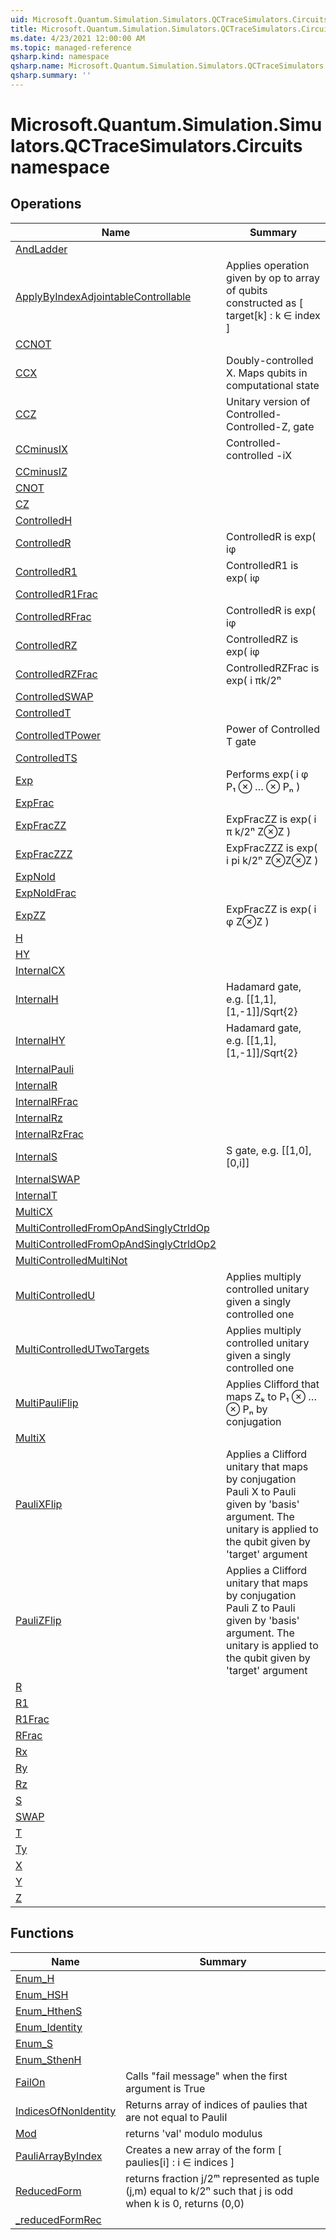 ```yaml
---
uid: Microsoft.Quantum.Simulation.Simulators.QCTraceSimulators.Circuits
title: Microsoft.Quantum.Simulation.Simulators.QCTraceSimulators.Circuits namespace
ms.date: 4/23/2021 12:00:00 AM
ms.topic: managed-reference
qsharp.kind: namespace
qsharp.name: Microsoft.Quantum.Simulation.Simulators.QCTraceSimulators.Circuits
qsharp.summary: ''
---
```


# Microsoft.Quantum.Simulation.Simulators.QCTraceSimulators.Circuits namespace




<!-- summaries -->

## Operations

| Name | Summary |
|------|---------|
|[AndLadder](xref:Microsoft.Quantum.Simulation.Simulators.QCTraceSimulators.Circuits.AndLadder) | |
|[ApplyByIndexAdjointableControllable](xref:Microsoft.Quantum.Simulation.Simulators.QCTraceSimulators.Circuits.ApplyByIndexAdjointableControllable) |Applies operation given by op to array of qubits constructed as [ target[k] : k ∈ index ] |
|[CCNOT](xref:Microsoft.Quantum.Simulation.Simulators.QCTraceSimulators.Circuits.CCNOT) | |
|[CCX](xref:Microsoft.Quantum.Simulation.Simulators.QCTraceSimulators.Circuits.CCX) |Doubly-controlled X. Maps qubits in computational state |a,b,c⟩ to |a,b,(c⊕(a∧b)⟩ |
|[CCZ](xref:Microsoft.Quantum.Simulation.Simulators.QCTraceSimulators.Circuits.CCZ) |Unitary version of Controlled-Controlled-Z, gate |
|[CCminusIX](xref:Microsoft.Quantum.Simulation.Simulators.QCTraceSimulators.Circuits.CCminusIX) |Controlled-controlled -iX |
|[CCminusIZ](xref:Microsoft.Quantum.Simulation.Simulators.QCTraceSimulators.Circuits.CCminusIZ) | |
|[CNOT](xref:Microsoft.Quantum.Simulation.Simulators.QCTraceSimulators.Circuits.CNOT) | |
|[CZ](xref:Microsoft.Quantum.Simulation.Simulators.QCTraceSimulators.Circuits.CZ) | |
|[ControlledH](xref:Microsoft.Quantum.Simulation.Simulators.QCTraceSimulators.Circuits.ControlledH) | |
|[ControlledR](xref:Microsoft.Quantum.Simulation.Simulators.QCTraceSimulators.Circuits.ControlledR) |ControlledR is exp( iφ|1⟩⟨1|⊗P) on qubits 1 and 2 |
|[ControlledR1](xref:Microsoft.Quantum.Simulation.Simulators.QCTraceSimulators.Circuits.ControlledR1) |ControlledR1 is  exp( iφ|11⟩⟨11| ) |
|[ControlledR1Frac](xref:Microsoft.Quantum.Simulation.Simulators.QCTraceSimulators.Circuits.ControlledR1Frac) | |
|[ControlledRFrac](xref:Microsoft.Quantum.Simulation.Simulators.QCTraceSimulators.Circuits.ControlledRFrac) |ControlledR is exp( iφ|1⟩⟨1|⊗P) on qubits 1 and 2 |
|[ControlledRZ](xref:Microsoft.Quantum.Simulation.Simulators.QCTraceSimulators.Circuits.ControlledRZ) |ControlledRZ is exp( iφ|1⟩⟨1|⊗Z) |
|[ControlledRZFrac](xref:Microsoft.Quantum.Simulation.Simulators.QCTraceSimulators.Circuits.ControlledRZFrac) |ControlledRZFrac is exp( i πk/2ⁿ|1⟩⟨1|⊗Z) |
|[ControlledSWAP](xref:Microsoft.Quantum.Simulation.Simulators.QCTraceSimulators.Circuits.ControlledSWAP) | |
|[ControlledT](xref:Microsoft.Quantum.Simulation.Simulators.QCTraceSimulators.Circuits.ControlledT) | |
|[ControlledTPower](xref:Microsoft.Quantum.Simulation.Simulators.QCTraceSimulators.Circuits.ControlledTPower) |Power of Controlled T gate |
|[ControlledTS](xref:Microsoft.Quantum.Simulation.Simulators.QCTraceSimulators.Circuits.ControlledTS) | |
|[Exp](xref:Microsoft.Quantum.Simulation.Simulators.QCTraceSimulators.Circuits.Exp) |Performs exp( i φ P₁ ⊗ … ⊗ Pₙ ) |
|[ExpFrac](xref:Microsoft.Quantum.Simulation.Simulators.QCTraceSimulators.Circuits.ExpFrac) | |
|[ExpFracZZ](xref:Microsoft.Quantum.Simulation.Simulators.QCTraceSimulators.Circuits.ExpFracZZ) |ExpFracZZ is exp( i π k/2ⁿ Z⊗Z ) |
|[ExpFracZZZ](xref:Microsoft.Quantum.Simulation.Simulators.QCTraceSimulators.Circuits.ExpFracZZZ) |ExpFracZZZ is exp( i pi k/2ⁿ Z⊗Z⊗Z ) |
|[ExpNoId](xref:Microsoft.Quantum.Simulation.Simulators.QCTraceSimulators.Circuits.ExpNoId) | |
|[ExpNoIdFrac](xref:Microsoft.Quantum.Simulation.Simulators.QCTraceSimulators.Circuits.ExpNoIdFrac) | |
|[ExpZZ](xref:Microsoft.Quantum.Simulation.Simulators.QCTraceSimulators.Circuits.ExpZZ) |ExpFracZZ is exp( i φ Z⊗Z ) |
|[H](xref:Microsoft.Quantum.Simulation.Simulators.QCTraceSimulators.Circuits.H) | |
|[HY](xref:Microsoft.Quantum.Simulation.Simulators.QCTraceSimulators.Circuits.HY) | |
|[InternalCX](xref:Microsoft.Quantum.Simulation.Simulators.QCTraceSimulators.Circuits.InternalCX) | |
|[InternalH](xref:Microsoft.Quantum.Simulation.Simulators.QCTraceSimulators.Circuits.InternalH) |Hadamard gate, e.g. [[1,1],[1,-1]]/Sqrt{2} |
|[InternalHY](xref:Microsoft.Quantum.Simulation.Simulators.QCTraceSimulators.Circuits.InternalHY) |Hadamard gate, e.g. [[1,1],[1,-1]]/Sqrt{2} |
|[InternalPauli](xref:Microsoft.Quantum.Simulation.Simulators.QCTraceSimulators.Circuits.InternalPauli) | |
|[InternalR](xref:Microsoft.Quantum.Simulation.Simulators.QCTraceSimulators.Circuits.InternalR) | |
|[InternalRFrac](xref:Microsoft.Quantum.Simulation.Simulators.QCTraceSimulators.Circuits.InternalRFrac) | |
|[InternalRz](xref:Microsoft.Quantum.Simulation.Simulators.QCTraceSimulators.Circuits.InternalRz) | |
|[InternalRzFrac](xref:Microsoft.Quantum.Simulation.Simulators.QCTraceSimulators.Circuits.InternalRzFrac) | |
|[InternalS](xref:Microsoft.Quantum.Simulation.Simulators.QCTraceSimulators.Circuits.InternalS) |S gate, e.g. [[1,0],[0,i]] |
|[InternalSWAP](xref:Microsoft.Quantum.Simulation.Simulators.QCTraceSimulators.Circuits.InternalSWAP) | |
|[InternalT](xref:Microsoft.Quantum.Simulation.Simulators.QCTraceSimulators.Circuits.InternalT) | |
|[MultiCX](xref:Microsoft.Quantum.Simulation.Simulators.QCTraceSimulators.Circuits.MultiCX) | |
|[MultiControlledFromOpAndSinglyCtrldOp](xref:Microsoft.Quantum.Simulation.Simulators.QCTraceSimulators.Circuits.MultiControlledFromOpAndSinglyCtrldOp) | |
|[MultiControlledFromOpAndSinglyCtrldOp2](xref:Microsoft.Quantum.Simulation.Simulators.QCTraceSimulators.Circuits.MultiControlledFromOpAndSinglyCtrldOp2) | |
|[MultiControlledMultiNot](xref:Microsoft.Quantum.Simulation.Simulators.QCTraceSimulators.Circuits.MultiControlledMultiNot) | |
|[MultiControlledU](xref:Microsoft.Quantum.Simulation.Simulators.QCTraceSimulators.Circuits.MultiControlledU) |Applies multiply controlled unitary given a singly controlled one |
|[MultiControlledUTwoTargets](xref:Microsoft.Quantum.Simulation.Simulators.QCTraceSimulators.Circuits.MultiControlledUTwoTargets) |Applies multiply controlled unitary given a singly controlled one |
|[MultiPauliFlip](xref:Microsoft.Quantum.Simulation.Simulators.QCTraceSimulators.Circuits.MultiPauliFlip) |Applies Clifford that maps Zₖ to P₁ ⊗ … ⊗ Pₙ by conjugation |
|[MultiX](xref:Microsoft.Quantum.Simulation.Simulators.QCTraceSimulators.Circuits.MultiX) | |
|[PauliXFlip](xref:Microsoft.Quantum.Simulation.Simulators.QCTraceSimulators.Circuits.PauliXFlip) |Applies a Clifford unitary that maps by conjugation Pauli X to Pauli given by 'basis' argument. The unitary is applied to the qubit given by 'target' argument |
|[PauliZFlip](xref:Microsoft.Quantum.Simulation.Simulators.QCTraceSimulators.Circuits.PauliZFlip) |Applies a Clifford unitary that maps by conjugation Pauli Z to Pauli given by 'basis' argument. The unitary is applied to the qubit given by 'target' argument |
|[R](xref:Microsoft.Quantum.Simulation.Simulators.QCTraceSimulators.Circuits.R) | |
|[R1](xref:Microsoft.Quantum.Simulation.Simulators.QCTraceSimulators.Circuits.R1) | |
|[R1Frac](xref:Microsoft.Quantum.Simulation.Simulators.QCTraceSimulators.Circuits.R1Frac) | |
|[RFrac](xref:Microsoft.Quantum.Simulation.Simulators.QCTraceSimulators.Circuits.RFrac) | |
|[Rx](xref:Microsoft.Quantum.Simulation.Simulators.QCTraceSimulators.Circuits.Rx) | |
|[Ry](xref:Microsoft.Quantum.Simulation.Simulators.QCTraceSimulators.Circuits.Ry) | |
|[Rz](xref:Microsoft.Quantum.Simulation.Simulators.QCTraceSimulators.Circuits.Rz) | |
|[S](xref:Microsoft.Quantum.Simulation.Simulators.QCTraceSimulators.Circuits.S) | |
|[SWAP](xref:Microsoft.Quantum.Simulation.Simulators.QCTraceSimulators.Circuits.SWAP) | |
|[T](xref:Microsoft.Quantum.Simulation.Simulators.QCTraceSimulators.Circuits.T) | |
|[Ty](xref:Microsoft.Quantum.Simulation.Simulators.QCTraceSimulators.Circuits.Ty) | |
|[X](xref:Microsoft.Quantum.Simulation.Simulators.QCTraceSimulators.Circuits.X) | |
|[Y](xref:Microsoft.Quantum.Simulation.Simulators.QCTraceSimulators.Circuits.Y) | |
|[Z](xref:Microsoft.Quantum.Simulation.Simulators.QCTraceSimulators.Circuits.Z) | |

## Functions

| Name | Summary |
|------|---------|
|[Enum_H](xref:Microsoft.Quantum.Simulation.Simulators.QCTraceSimulators.Circuits.Enum_H) | |
|[Enum_HSH](xref:Microsoft.Quantum.Simulation.Simulators.QCTraceSimulators.Circuits.Enum_HSH) | |
|[Enum_HthenS](xref:Microsoft.Quantum.Simulation.Simulators.QCTraceSimulators.Circuits.Enum_HthenS) | |
|[Enum_Identity](xref:Microsoft.Quantum.Simulation.Simulators.QCTraceSimulators.Circuits.Enum_Identity) | |
|[Enum_S](xref:Microsoft.Quantum.Simulation.Simulators.QCTraceSimulators.Circuits.Enum_S) | |
|[Enum_SthenH](xref:Microsoft.Quantum.Simulation.Simulators.QCTraceSimulators.Circuits.Enum_SthenH) | |
|[FailOn](xref:Microsoft.Quantum.Simulation.Simulators.QCTraceSimulators.Circuits.FailOn) |Calls "fail message" when the first argument is True |
|[IndicesOfNonIdentity](xref:Microsoft.Quantum.Simulation.Simulators.QCTraceSimulators.Circuits.IndicesOfNonIdentity) |Returns array of indices of paulies that are not equal to PauliI |
|[Mod](xref:Microsoft.Quantum.Simulation.Simulators.QCTraceSimulators.Circuits.Mod) |returns 'val' modulo modulus |
|[PauliArrayByIndex](xref:Microsoft.Quantum.Simulation.Simulators.QCTraceSimulators.Circuits.PauliArrayByIndex) |Creates a new array of the form [ paulies[i] : i ∈ indices ] |
|[ReducedForm](xref:Microsoft.Quantum.Simulation.Simulators.QCTraceSimulators.Circuits.ReducedForm) |returns fraction j/2ᵐ represented as tuple (j,m) equal to k/2ⁿ such that j is odd when k is 0, returns (0,0) |
|[_reducedFormRec](xref:Microsoft.Quantum.Simulation.Simulators.QCTraceSimulators.Circuits._reducedFormRec) | |

<!-- /summaries -->
